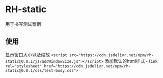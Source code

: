 # RH-static

用于书写测试案例

## 使用

显示窗口大小以及缩放
 `<script src="https://cdn.jsdelivr.net/npm/rh-static@0.0.1/js/addWindowSize.js"></script>`
添加默认的html样式
 `<link rel="stylesheet" href="https://cdn.jsdelivr.net/npm/rh-static@0.0.1/css/test-body.css">`
